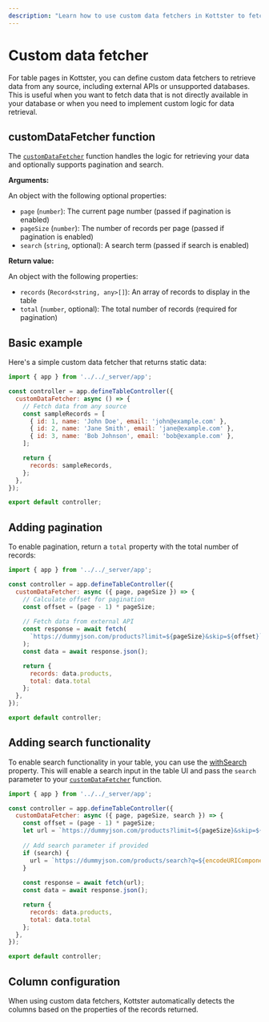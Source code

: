 ```yaml
---
description: "Learn how to use custom data fetchers in Kottster to fetch data for your tables. Use external APIs, or any custom logic to retrieve data."
---
```


# Custom data fetcher

For table pages in Kottster, you can define custom data fetchers to retrieve data from any source, including external APIs or unsupported databases. This is useful when you want to fetch data that is not directly available in your database or when you need to implement custom logic for data retrieval.

## customDataFetcher function

The [`customDataFetcher`](./api.md#customdatafetcher) function handles the logic for retrieving your data and optionally supports pagination and search.

**Arguments:**

An object with the following optional properties:

- `page` (`number`): The current page number (passed if pagination is enabled)
- `pageSize` (`number`): The number of records per page (passed if pagination is enabled)  
- `search` (`string`, optional): A search term (passed if search is enabled)

**Return value:**

An object with the following properties:

- `records` (`Record<string, any>[]`): An array of records to display in the table
- `total` (`number`, optional): The total number of records (required for pagination)

## Basic example

Here's a simple custom data fetcher that returns static data:

```js [app/pages/users/api.server.js]
import { app } from '../../_server/app';

const controller = app.defineTableController({
  customDataFetcher: async () => {
    // Fetch data from any source
    const sampleRecords = [
      { id: 1, name: 'John Doe', email: 'john@example.com' },
      { id: 2, name: 'Jane Smith', email: 'jane@example.com' },
      { id: 3, name: 'Bob Johnson', email: 'bob@example.com' },
    ];

    return {
      records: sampleRecords,
    };
  },
});

export default controller;
```

## Adding pagination

To enable pagination, return a `total` property with the total number of records:

```js [app/pages/users/api.server.js]
import { app } from '../../_server/app';

const controller = app.defineTableController({
  customDataFetcher: async ({ page, pageSize }) => {
    // Calculate offset for pagination
    const offset = (page - 1) * pageSize;
    
    // Fetch data from external API
    const response = await fetch(
      `https://dummyjson.com/products?limit=${pageSize}&skip=${offset}`
    );
    const data = await response.json();

    return {
      records: data.products,
      total: data.total
    };
  },
});

export default controller;
```

## Adding search functionality

To enable search functionality in your table, you can use the [withSearch](../../ui/table-page-component.md#withsearch) property. 
This will enable a search input in the table UI and pass the `search` parameter to your [`customDataFetcher`](#custom-data-fetcher) function.

```js [app/pages/products/api.server.js]
import { app } from '../../_server/app';

const controller = app.defineTableController({
  customDataFetcher: async ({ page, pageSize, search }) => {
    const offset = (page - 1) * pageSize;
    let url = `https://dummyjson.com/products?limit=${pageSize}&skip=${offset}`;
    
    // Add search parameter if provided
    if (search) {
      url = `https://dummyjson.com/products/search?q=${encodeURIComponent(search)}&limit=${pageSize}&skip=${offset}`;
    }
    
    const response = await fetch(url);
    const data = await response.json();

    return {
      records: data.products,
      total: data.total
    };
  },
});

export default controller;
```

## Column configuration

When using custom data fetchers, Kottster automatically detects the columns based on the properties of the records returned.